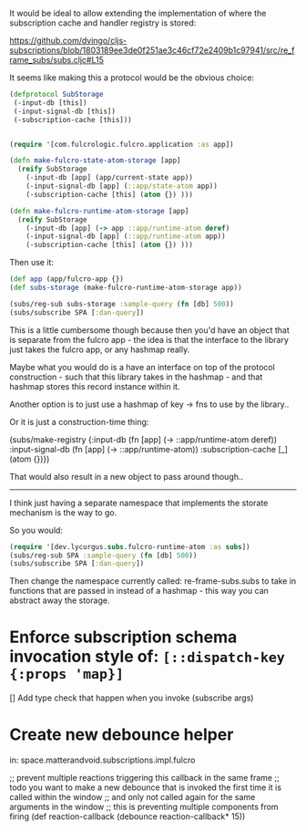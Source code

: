 It would be ideal to allow extending the implementation of where the subscription cache and handler
registry is stored:

https://github.com/dvingo/cljs-subscriptions/blob/1803189ee3de0f251ae3c46cf72e2409b1c97941/src/re_frame_subs/subs.cljc#L15

It seems like making this a protocol would be the obvious choice:

```clojure
(defprotocol SubStorage
 (-input-db [this])
 (-input-signal-db [this])
 (-subscription-cache [this]))


(require '[com.fulcrologic.fulcro.application :as app])

(defn make-fulcro-state-atom-storage [app]
  (reify SubStorage
    (-input-db [app] (app/current-state app))
    (-input-signal-db [app] (::app/state-atom app))
    (-subscription-cache [this] (atom {}) )))

(defn make-fulcro-runtime-atom-storage [app]
  (reify SubStorage
    (-input-db [app] (-> app ::app/runtime-atom deref)
    (-input-signal-db [app] (::app/runtime-atom app))
    (-subscription-cache [this] (atom {}) )))
```

Then use it:

```clojure
(def app (app/fulcro-app {})
(def subs-storage (make-fulcro-runtime-atom-storage app))

(subs/reg-sub subs-storage :sample-query (fn [db] 500))
(subs/subscribe SPA [:dan-query])
```

This is a little cumbersome though because then you'd have an object that is separate 
from the fulcro app - the idea is that the interface to the library just takes the fulcro app,
or any hashmap really.

Maybe what you would do is a have an interface on top of the protocol construction - such that this library
takes in the hashmap - and that hashmap stores this record instance within it.

Another option is to just use a hashmap of key -> fns to use by the library.. 



Or it is just a construction-time thing:



(subs/make-registry {:input-db (fn [app] (-> ::app/runtime-atom deref))
                     :input-signal-db (fn [app] (-> ::app/runtime-atom))
                     :subscription-cache [_] (atom {})})

That would also result in a new object to pass around though..

------
I think just having a separate namespace that implements the storate mechanism is the way to go.

So you would:

```clojure
(require '[dev.lycurgus.subs.fulcro-runtime-atom :as subs])
(subs/reg-sub SPA :sample-query (fn [db] 500))
(subs/subscribe SPA [:dan-query])
```


Then change the namespace currently called: re-frame-subs.subs to take in functions that 
are passed in instead of a hashmap - this way you can abstract away the storage.


# Enforce subscription schema invocation style of: `[::dispatch-key {:props 'map}]`

[] Add type check that happen when you invoke (subscribe args)


# Create new debounce helper 

in: space.matterandvoid.subscriptions.impl.fulcro

;; prevent multiple reactions triggering this callback in the same frame
;; todo you want to make a new debounce that is invoked the first time it is called within the window
;; and only not called again for the same arguments in the window
;; this is preventing multiple components from firing
(def reaction-callback (debounce reaction-callback* 15))


